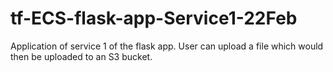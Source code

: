 # tf-ECS-flask-app-Service1-22Feb
Application of service 1 of the flask app. User can upload a file which would then be uploaded to an S3 bucket.
